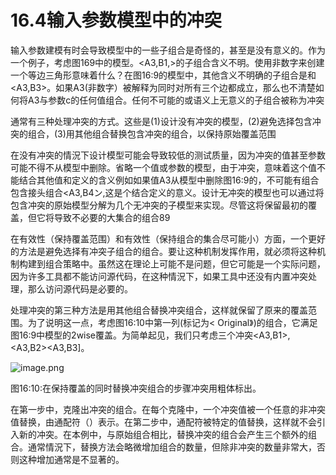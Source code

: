 # 16.4输入参数模型中的冲突


输入参数建模有时会导致模型中的一些子组合是奇怪的，甚至是没有意义的。作为一个例子，考虑图169中的模型。<A3,B1,>的子组合含义不明。使用非数字来创建一个等边三角形意味着什么？在图16:9的模型中，其他含义不明确的子组合是<A3B2>和<A3,B3>。如果A3(非数字）被解释为同时对所有三个边都成立，那么也不清楚如何将A3与参数c的任何值组合。任何不可能的或语义上无意义的子组合被称为冲突

通常有三种处理冲突的方式。这些是(1)设计没有冲突的模型，(2)避免选择包含冲突的组合，(3)用其他组合替换包含冲突的组合，以保持原始覆盖范围

在没有冲突的情況下设计模型可能会导致较低的测试质量，因为冲突的值甚至参数可能不得不从模型中删除。省略一个值或参数的模型，由于冲突，意味着这个值不能结合其他值和定义的含义例如如果值A3从模型中删除图16:9的，不可能有组合包含接头组合<A3,B4ン,这是个结合定义的意义。设计无冲突的模型也可以通过将包含冲突的原始模型分解为几个无冲突的子模型来实现。尽管这将保留最初的覆盖，但它将导致不必要的大集合的组合89

在有效性（保持覆盖范围）和有效性（保持组合的集合尽可能小）方面，一个更好的方法是避免选择有冲突子组合的组合。要让这种机制发挥作用，就必须将这种机制构建到组合策略中。虽然这在理论上可能不是问题，但它可能是一个实际问题，因为许多工具都不能访问源代码，在这种情況下，如果工具中还没有内置冲突处理，那么访问源代码是必要的。

处理冲突的第三种方法是用其他组合替换冲突组合，这样就保留了原来的覆盖范围。为了说明这一点，考虑图16:10中第一列(标记为< Original》)的组合，它满足图16:9中模型的2wise覆盖。为简单起见，我们只考虑三个冲突<A3,B1>,<A3,B2><A3,B3]。

![image.png](https://static.aiwriter.net/oG3nbKxibYYPA3NySvuJdo/6YX6xUCHUK7sKqkj9rAMv8/hjafJh2x9FyJ4rDU5oKm4x)

图16:10:在保持覆盖的同时替换冲突组合的步骤冲突用粗体标出。

在第一步中，克隆出冲突的组合。在每个克隆中，一个冲突值被一个任意的非冲突值替换，由通配符（）表示。在第二步中，通配符被特定的值替换，这样就不会引入新的冲突。在本例中，与原始组合相比，替换冲突的组合会产生三个额外的组合。通常情況下，替换方法会略微增加组合的数量，但除非冲突的数量非常大，否则这种增加通常是不显著的。
